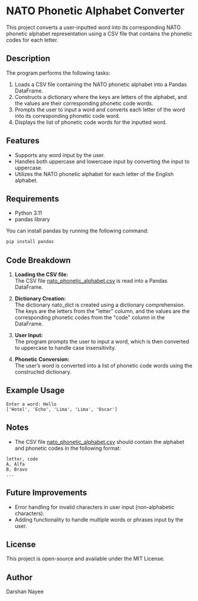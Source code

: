 # NATO Phonetic Alphabet Converter

This project converts a user-inputted word into its corresponding NATO phonetic alphabet representation using a CSV file that contains the phonetic codes for each letter.

## Description

The program performs the following tasks:
1. Loads a CSV file containing the NATO phonetic alphabet into a Pandas DataFrame.
2. Constructs a dictionary where the keys are letters of the alphabet, and the values are their corresponding phonetic code words.
3. Prompts the user to input a word and converts each letter of the word into its corresponding phonetic code word.
4. Displays the list of phonetic code words for the inputted word.

## Features
- Supports any word input by the user.
- Handles both uppercase and lowercase input by converting the input to uppercase.
- Utilizes the NATO phonetic alphabet for each letter of the English alphabet.

## Requirements
- Python 3.11
- pandas library

You can install pandas by running the following command:
```bash
pip install pandas
```
## Code Breakdown
1. **Loading the CSV file:**\
    The CSV file [nato_phonetic_alphabet.csv](./nato_phonetic_alphabet.csv)
 is read into a Pandas DataFrame.

2. **Dictionary Creation:**\
   The dictionary nato_dict is created using a dictionary comprehension. The keys are the letters from the "letter" column, and the values are the corresponding phonetic codes from the "code" column in the DataFrame.

3. **User Input:**\
   The program prompts the user to input a word, which is then converted to uppercase to handle case insensitivity.

4. **Phonetic Conversion:**\
   The user’s word is converted into a list of phonetic code words using the constructed dictionary.

## Example Usage
```
Enter a word: Hello
['Hotel', 'Echo', 'Lima', 'Lima', 'Oscar']
```
## Notes
- The CSV file [nato_phonetic_alphabet.csv](./nato_phonetic_alphabet.csv)
 should contain the alphabet and phonetic codes in the following format:
```
letter, code
A, Alfa
B, Bravo
...
```
## Future Improvements
- Error handling for invalid characters in user input (non-alphabetic characters).
- Adding functionality to handle multiple words or phrases input by the user.

## License
This project is open-source and available under the MIT License.

## Author
Darshan Nayee

